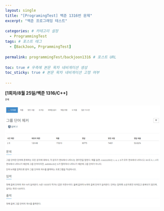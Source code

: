 ```yaml
---
layout: single
title: "[ProgramingTest] 백준 1316번 문제"
excerpt: "백준 프로그래밍 테스트"

categories: # 카테고리 설정
  - ProgrammingTest
tags: # 포스트 태그
  - [BackJoon, PrgrammingTest]

permalink: programmingTest/backjoon1316 # 포스트 URL

toc: true # 우측에 본문 목차 네비게이션 생성
toc_sticky: true # 본문 목차 네비게이션 고정 여부

---
```


**[1회차/8월 25일/백준 1316/C++]**<br/>
<span style="font-size:50%">문제<br/><span style>

<p align="center">
  <img src="/assets/images/Backjoon/Backjoon1316Problem.png">
</p>
